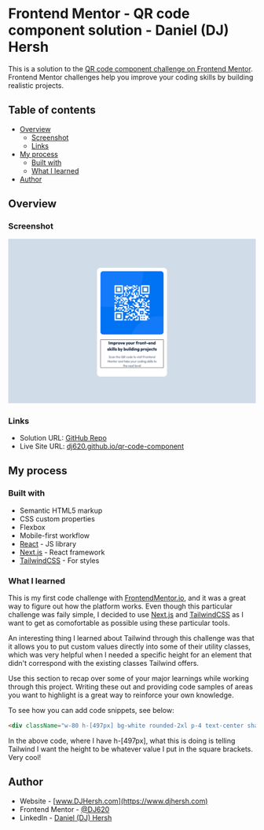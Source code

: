 # Frontend Mentor - QR code component solution - Daniel (DJ) Hersh

This is a solution to the [QR code component challenge on Frontend Mentor](https://www.frontendmentor.io/challenges/qr-code-component-iux_sIO_H). Frontend Mentor challenges help you improve your coding skills by building realistic projects. 

## Table of contents

- [Overview](#overview)
  - [Screenshot](#screenshot)
  - [Links](#links)
- [My process](#my-process)
  - [Built with](#built-with)
  - [What I learned](#what-i-learned)
- [Author](#author)

## Overview

### Screenshot

![](./finished.png)

### Links

- Solution URL: [GitHub Repo](https://github.com/DJ620/qr-code-component)
- Live Site URL: [dj620.github.io/qr-code-component](https://dj620.github.io/qr-code-component)

## My process

### Built with

- Semantic HTML5 markup
- CSS custom properties
- Flexbox
- Mobile-first workflow
- [React](https://reactjs.org/) - JS library
- [Next.js](https://nextjs.org/) - React framework
- [TailwindCSS](https://tailwindcss.com/) - For styles

### What I learned

This is my first code challenge with [FrontendMentor.io](https://www.frontendmentor.io), and it was a great way to figure out how the platform works. Even though this particular challenge was faily simple, I decided to use [Next.js](https://nextjs.org/) and [TailwindCSS](https://tailwindcss.com/) as I want to get as comofortable as possible using these particular tools.

An interesting thing I learned about Tailwind through this challenge was that it allows you to put custom values directly into some of their utility classes, which was very helpful when I needed a specific height for an element that didn't correspond with the existing classes Tailwind offers.

Use this section to recap over some of your major learnings while working through this project. Writing these out and providing code samples of areas you want to highlight is a great way to reinforce your own knowledge.

To see how you can add code snippets, see below:

```html
<div className="w-80 h-[497px] bg-white rounded-2xl p-4 text-center shadow-sm">
```
In the above code, where I have h-[497px], what this is doing is telling Tailwind I want the height to be whatever value I put in the square brackets. Very cool!

## Author

- Website - [www.DJHersh.com](https://www.djhersh.com)
- Frontend Mentor - [@DJ620](https://www.frontendmentor.io/profile/DJ620)
- LinkedIn - [Daniel (DJ) Hersh](https://www.LinkedIn.com/in/djhersh/)

